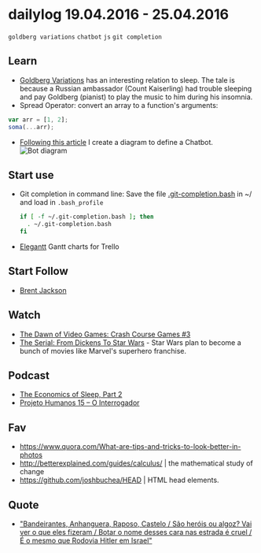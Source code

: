 # dailylog 19.04.2016 - 25.04.2016

`goldberg variations` `chatbot` `js` `git completion`

## Learn

- [Goldberg Variations](https://www.youtube.com/watch?v=15ezpwCHtJs) has an interesting relation to sleep. The tale is because a Russian ambassador (Count Kaiserling) had trouble sleeping and pay Goldberg (pianist) to play the music to him during his insomnia.
-  Spread Operator: convert an array to a function's arguments:
  
  ```js
  var arr = [1, 2];
  soma(...arr);
  ```
  
- [Following this article](http://www.wildml.com/2016/04/deep-learning-for-chatbots-part-1-introduction/) I create a diagram to define a Chatbot.
![Bot diagram](https://dl.dropboxusercontent.com/u/8015936/bot-diagram.png)

## Start use

- Git completion in command line: Save the file [.git-completion.bash](https://github.com/git/git/blob/master/contrib/completion/git-completion.bash) in ~/ and load in `.bash_profile`
 
  ```sh
  if [ -f ~/.git-completion.bash ]; then
    . ~/.git-completion.bash
  fi
  ```
  
- [Elegantt](https://elegantt.com/) Gantt charts for Trello

## Start Follow

- [Brent Jackson](https://twitter.com/jxnblk)

## Watch

- [The Dawn of Video Games: Crash Course Games #3](https://www.youtube.com/watch?v=IGLdlkZozpI)
- [The Serial: From Dickens To Star Wars](https://www.youtube.com/watch?v=YgLYZPHXgXo) - Star Wars plan to become a bunch of movies like Marvel's superhero franchise.

## Podcast

- [The Economics of Sleep, Part 2](http://freakonomics.com/podcast/economics-sleep-part-2-freakonomics-radio-rebroadcast/)
- [Projeto Humanos 15 – O Interrogador](https://soundcloud.com/projetohumanos/projeto-humanos-15-o-interrogador-s02e05)

## Fav

- https://www.quora.com/What-are-tips-and-tricks-to-look-better-in-photos
- http://betterexplained.com/guides/calculus/ | the mathematical study of change
- https://github.com/joshbuchea/HEAD | HTML head elements.

## Quote

- ["Bandeirantes, Anhanguera, Raposo, Castelo / São heróis ou algoz? Vai ver o que eles fizeram / Botar o nome desses cara nas estrada é cruel / É o mesmo que Rodovia Hitler em Israel"](https://www.youtube.com/watch?v=GJpvK7CjIvo)
